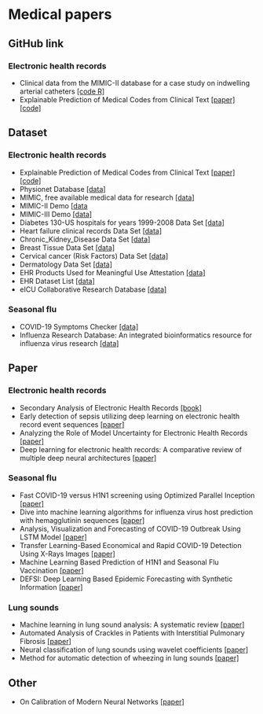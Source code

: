 # Medical papers
## GitHub link
### Electronic health records
* Clinical data from the MIMIC-II database for a case study on indwelling arterial catheters [[code R]](https://github.com/MIT-LCP/aline-mimic-ii)
* Explainable Prediction of Medical Codes from Clinical Text [[paper]](https://arxiv.org/abs/1802.05695) [[code]](https://github.com/jamesmullenbach/caml-mimic)

## Dataset
### Electronic health records
* Explainable Prediction of Medical Codes from Clinical Text [[paper]](https://arxiv.org/abs/1802.05695) [[code]](https://github.com/jamesmullenbach/caml-mimic)
* Physionet Database [[data]](https://physionet.org/about/database/)
* MIMIC, free available medical data for research [[data]](https://mimic.mit.edu/)
* MIMIC-II Demo [[data](https://www.physionet.org/files/mimic2-iaccd/1.0/full_cohort_data.csv)
* MIMIC-III Demo [[data]](https://physionet.org/static/published-projects/mimiciii-demo/mimic-iii-clinical-database-demo-1.4.zip)
* Diabetes 130-US hospitals for years 1999-2008 Data Set [[data]](http://archive.ics.uci.edu/ml/datasets/Diabetes+130-US+hospitals+for+years+1999-2008)
* Heart failure clinical records Data Set [[data]](http://archive.ics.uci.edu/ml/datasets/Heart+failure+clinical+records)
* Chronic_Kidney_Disease Data Set [[data]](https://archive.ics.uci.edu/ml/datasets/Chronic_Kidney_Disease)
* Breast Tissue Data Set [[data]](http://archive.ics.uci.edu/ml/datasets/Breast+Tissue)
* Cervical cancer (Risk Factors) Data Set [[data]](http://archive.ics.uci.edu/ml/datasets/Cervical+cancer+%28Risk+Factors%29)
* Dermatology Data Set [[data]](http://archive.ics.uci.edu/ml/datasets/Dermatology)
* EHR Products Used for Meaningful Use Attestation [[data]](https://www.healthit.gov/data/datasets/ehr-products-used-meaningful-use-attestation)
* EHR Dataset List [[data]](https://data.world/datasets/ehr)
* eICU Collaborative Research Database [[data]](https://eicu-crd.mit.edu/gettingstarted/access/)

### Seasonal flu
* COVID-19 Symptoms Checker [[data]](https://www.kaggle.com/datasets/iamhungundji/covid19-symptoms-checker)
* Influenza Research Database: An integrated bioinformatics resource for influenza virus research [[data]](https://www.ncbi.nlm.nih.gov/pmc/articles/PMC5210613/)

## Paper
### Electronic health records
* Secondary Analysis of Electronic Health Records [[book]](https://link.springer.com/book/10.1007/978-3-319-43742-2)
* Early detection of sepsis utilizing deep learning on electronic health record event sequences [[paper]](https://www.sciencedirect.com/science/article/pii/S0933365719303173#fn0005)
* Analyzing the Role of Model Uncertainty for Electronic Health Records [[paper]](https://arxiv.org/abs/1906.03842)
* Deep learning for electronic health records: A comparative review of multiple deep neural architectures [[paper]](https://www.sciencedirect.com/science/article/pii/S1532046419302564)

### Seasonal flu
* Fast COVID-19 versus H1N1 screening using Optimized Parallel Inception [[paper]](https://www.ncbi.nlm.nih.gov/pmc/articles/PMC9119711/)
* Dive into machine learning algorithms for influenza virus host prediction with hemagglutinin sequences [[paper]](https://www.sciencedirect.com/science/article/pii/S030326472200123X)
* Analysis, Visualization and Forecasting of COVID-19 Outbreak Using LSTM Model [[paper]](https://link.springer.com/chapter/10.1007/978-981-16-3783-4_9)
* Transfer Learning-Based Economical and Rapid COVID-19 Detection Using X-Rays Images [[paper]](https://link.springer.com/chapter/10.1007/978-981-16-3783-4_9)
* Machine Learning Based Prediction of H1N1 and Seasonal Flu Vaccination [[paper]](https://link.springer.com/chapter/10.1007/978-981-16-0401-0_11)
* DEFSI: Deep Learning Based Epidemic Forecasting with Synthetic Information [[paper]](https://ojs.aaai.org/index.php/AAAI/article/view/5023)

### Lung sounds
* Machine learning in lung sound analysis: A systematic review [[paper]](https://doi.org/10.1016/j.bbe.2013.07.001)
* Automated Analysis of Crackles in Patients with Interstitial Pulmonary Fibrosis [[paper]](https://www.hindawi.com/journals/pm/2011/590506/)
* Neural classification of lung sounds using wavelet coefficients [[paper]](https://sci-hub.se/10.1016/S0010-4825(03)00092-1)
* Method for automatic detection of wheezing in lung sounds [[paper]](https://www.scielo.br/j/bjmbr/a/6vwBNVfFPNMjndc89VPHvNw/?lang=en)

## Other
* On Calibration of Modern Neural Networks [[paper]](https://arxiv.org/abs/1706.04599)
